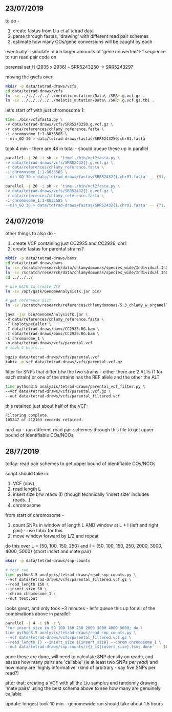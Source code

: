 
## 23/07/2019

to do -
1. create fastas from Liu et al tetrad data
2. parse through fastas, 'drawing' with different read pair schemas
3. estimate how many COs/gene conversions will be caught by each

eventually - simulate much larger amounts of 'gene converted' F1 sequence to run read pair code on

parental set H (2935 x 2936) - SRR5243250 -> SRR5243297

moving the gvcfs over:

```bash
mkdir -p data/tetrad-draws/vcfs
cd data/tetrad-draws/vcfs
ln -sv ../../../../../meiotic_mutation/Data\ /SRR*.g.vcf.gz .
ln -sv ../../../../../meiotic_mutation/Data\ /SRR*.g.vcf.gz.tbi .
```

let's start off with just chromosome 1:

```bash
time ./bin/vcf2fasta.py \
-v data/tetrad-draws/vcfs/SRR5243250.g.vcf.gz \
-r data/references/chlamy_reference.fasta \
-i chromosome_1:1-8033585 \
--min_GQ 30 > data/tetrad-draws/fastas/SRR5243250.chr01.fasta
```

took 4 min - there are 48 in total - should queue these up in parallel

```bash
parallel -j 20 -i sh -c 'time ./bin/vcf2fasta.py \
-v data/tetrad-draws/vcfs/SRR52432{}.g.vcf.gz \
-r data/references/chlamy_reference.fasta \
-i chromosome_1:1-8033585 \
--min_GQ 30 > data/tetrad-draws/fastas/SRR52432{}.chr01.fasta' -- {51..70}

parallel -j 20 -i sh -c 'time ./bin/vcf2fasta.py \
-v data/tetrad-draws/vcfs/SRR52432{}.g.vcf.gz \
-r data/references/chlamy_reference.fasta \
-i chromosome_1:1-8033585 \
--min_GQ 30 > data/tetrad-draws/fastas/SRR52432{}.chr01.fasta' -- {71..97}
```

## 24/07/2019

other things to also do -
1. create VCF containing just CC2935 and CC2936, chr1
2. create fastas for parental strains?

```bash
mkdir -p data/tetrad-draws/bams
cd data/tetrad-draws/bams
ln -sv /scratch/research/data/chlamydomonas/species_wide/Individual.InDelRealigned.BAMs/CC2935* .
ln -sv /scratch/research/data/chlamydomonas/species_wide/Individual.InDelRealigned.BAMs/CC2936* .
cd ../../../

# use GATK to create VCF
ln -sv /opt/gatk/GenomeAnalysisTK.jar bin/

# get reference dict
ln -sv /scratch/research/references/chlamydomonas/5.3_chlamy_w_organelles_mt_minus/chlamy.5.3.w_organelles_mtMinus.dict chlamy_reference.dict

java -jar bin/GenomeAnalysisTK.jar \
-R data/references/chlamy_reference.fasta \
-T HaplotypeCaller \
-I data/tetrad-draws/bams/CC2935.RG.bam \
-I data/tetrad-draws/bams/CC2936.RG.bam \
-L chromosome_1 \
-o data/tetrad-draws/vcfs/parental.vcf
# took 4 hours...

bgzip data/tetrad-draws/vcfs/parental.vcf
tabix -p vcf data/tetrad-draws/vcfs/parental.vcf.gz
```

filter for SNPs that differ b/w the two strains - either there are 2 ALTs 
(1 for each strain) or one of the strains has the REF allele and the other the ALT

```bash
time python3.5 analysis/tetrad-draws/parental_vcf_filter.py \
--vcf data/tetrad-draws/vcfs/parental.vcf.gz \
--out data/tetrad-draws/vcfs/parental_filtered.vcf
```

this retained just about half of the VCF:

```bash
Filtering complete.
105347 of 212163 records retained.
```

next up - run different read pair schemes through this file
to get upper bound of identifiable COs/NCOs

## 28/7/2019

today: read pair schemes to get upper bound of identifiable COs/NCOs

script should take in:
1. VCF (obv)
2. read length L
3. insert size b/w reads (I) (though technically 'insert size' includes reads...)
4. chromosome

from start of chromosome - 
1. count SNPs in window of length L AND window at L + I (left and right pair) - use tabix for this
2. move window forward by L/2 and repeat

do this over L = {50, 100, 150, 250}
and I = {50, 100, 150, 250, 2000, 3000, 4000, 5000} (short insert and mate pair)

```bash
mkdir -p data/tetrad-draws/snp-counts

# test run
time python3.5 analysis/tetrad-draws/read_snp_counts.py \
--vcf data/tetrad-draws/vcfs/parental_filtered.vcf.gz \
--read_length 150 \
--insert_size 50 \
--chrom chromosome_1 \
--out test.out
```

looks great, and only took ~3 minutes - let's queue this up for all of
the combinations above in parallel:

```bash
parallel -j 4 -i sh -c \
'for insert_size in 50 100 150 250 2000 3000 4000 5000; do \
time python3.5 analysis/tetrad-draws/read_snp_counts.py \
--vcf data/tetrad-draws/vcfs/parental_filtered.vcf.gz \
--read_length {} --insert_size ${insert_size} --chrom chromosome_1 \
--out data/tetrad-draws/snp-counts/r{}_i${insert_size}.tsv; done' -- 50 100 150 250
```

once these are done, will need to calculate SNP density on reads,
and assess how many pairs are 'callable' (ie at least two SNPs *per read*)
and how many are 'highly informative' (kind of arbitrary - say five SNPs per read?)

after that: creating a VCF with all the Liu samples and randomly drawing 'mate pairs'
using the best schema above to see how many are genuinely callable

update: longest took 10 min - genomewide run should take
about 1.5 hours






















